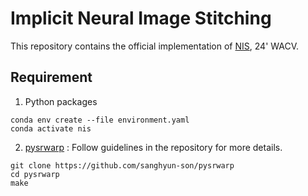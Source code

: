 # Implicit Neural Image Stitching

This repository contains the official implementation of [NIS](https://arxiv.org/abs/2309.01409), 24' WACV.

## Requirement
1) Python packages
```
conda env create --file environment.yaml
conda activate nis
```
2) [pysrwarp](https://github.com/sanghyun-son/srwarp)
: Follow guidelines in the repository for more details.
```
git clone https://github.com/sanghyun-son/pysrwarp
cd pysrwarp
make
```
